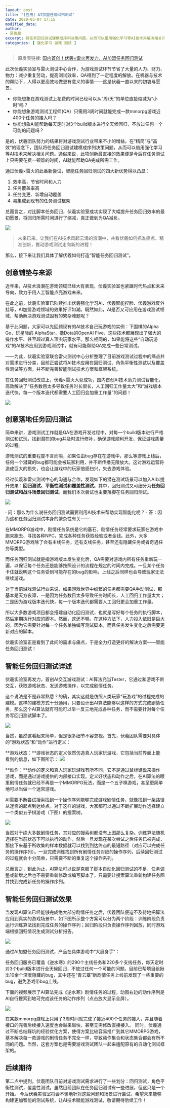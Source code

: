 ```yaml
---
layout: post
title: "[应用] AI加盟任务回归测试"
date: 2020-05-07 17:15
modified_date: 
author:
- 吴悦晨
excerpt: 将任务回归测试建模成序列决策问题，从而可以借用强化学习等AI技术来解决相关问题。通俗来说，此项创新最直接的效果便是今后在任务测试上只需要花费一顿饭的时间，AI就能帮助QA完成所需工作。
categories: [ 强化学习 游戏 测试 ]
---
```

> 原发表链接: [国内首创！伏羲×雷火再发力，AI加盟任务回归测试](https://mp.weixin.qq.com/s?__biz=MzU2Nzg0NTk0NQ==&mid=2247484353&idx=1&sn=55154e7b421cb9bc5738d7fe32467c3b&chksm=fc97b697cbe03f8154d067e2f3bc68acccc7b5a50c364fb5a3d794ae27ed680e9592ea873cca&mpshare=1&scene=1&srcid=&sharer_sharetime=1588838734804&sharer_shareid=f752ff4088eeb00d57b4e0570234242f&exportkey=AcGauqMLljws05EuVq8VxVE%3D&pass_ticket=TunhTLbKVnTHXSAkQb9EqPSYV292JigcXlwnwsSO%2FtNyzzpOrphDSordJgqAf0iW#rd)

此次伏羲实验室与雷火测试中心合作，为游戏测试环节节省了大量的人力、财力、物力：减少重复劳动，提高测试效率，QA得到了一定程度的解放。在机器与技术的帮助下，人得以更高效地做更有意义的事情——这是伏羲一直以来的初衷与愿景。

* 你能想象在游戏测试上花费的时间已经可以从“周/天”的单位直接缩减为“小时”吗？
* 你能想象游戏测试工程师(QA）只需用3周时间就能完成一款mmorpg游戏近400个任务的接入吗？
* 你能想象AI能帮助每天定时对3个build版本进行全天候回归，不放过任何一个可能的问题吗？

是的，伏羲团队努力的结果将对游戏测试行业带来不小的增益。在“精简”与“高效”的理念下，团队将任务回归测试建模成序列决策问题，从而可以借用强化学习等AI技术来解决相关问题。通俗来说，此项创新最直接的效果便是今后在任务测试上只需要花费一顿饭的时间，AI就能帮助QA完成所需工作。

通过伏羲×雷火的此番新尝试，智能任务回归测试的四大新优势得以凸显：
1. 效率高，节省时间和人力
2. 任务覆盖率高
3. 任务变更、新增自动覆盖
4. 易集成到现有的任务测试框架

总而言之，对比脚本任务回归，伏羲实验室成功实现了大幅提升任务回归效率的最初愿景，将回归所需时间进行了缩减，真正做到为QA减负。
 
![](/assets/images/blog/20200507/rl_adv.png)

> 未来已来。让我们在AI技术风起云涌的浪潮中，共看伏羲如何抓准痛点、精准创新，推动游戏测试走向新的进程！
 
那么，接下来让我们具体了解伏羲如何打造“智能任务回归测试”。

## 创意铺垫与来源

近年来，AI技术浪潮在游戏领域已经大有表现，伏羲实验室也紧跟时代热点和未来导向，致力于用人工智能点亮游戏未来。

在此之前，伏羲实验室已陆续推出伏羲强化学习AI、伏羲智能捏脸、伏羲游戏反外挂等，AI加盟游戏领域的效果好评如潮。既然如此，AI是否又可应用在游戏测试领域，帮助解决游戏测试固有的繁杂难题呢？

基于此问题，大家可以先回顾现有的AI技术自己玩游戏的实例：下围棋的Alpha  Go、玩星际的 AlphaStar、撸Dota的OpenAI  Five，这些技术都展现出了强大的操作水平、甚至超过真人顶尖玩家水平。那么相同的，如果能将这些“自动玩游戏”的AI技术应用到游戏测试中，就有可能帮助QA完成一些日常测试。

——为此，伏羲实验室联合雷火测试中心分析整理了目前游戏测试过程中的痛点并对需求进行分类，目前正尝试将AI技术应用在回归测试、角色平衡性测试以及覆盖性测试等方面，并不断完善智能测试技术方案和框架系统。

在任务回归测试改进上，伏羲×雷火大获成功，国内首创AI技术助力测试智能化，高效解决了“任务数目太多导致任务时长很长，人工回归工作量太大”和“游戏版本迭代快，每一个版本迭代都需要人工回归会加重工作量”的问题！

![](/assets/images/blog/20200507/tough_life.png)

## 创意落地任务回归测试
 
简单来讲，游戏测试工作就是QA在游戏开发过程中，对每一个build版本进行严格测试和试玩，找到潜在的bug并及时进行修补，确保游戏顺利开发、保证游戏质量的过程。

游戏测试的重要程度不言而喻，如果任由bug存在在游戏中，那么等游戏上线后，任何一个潜藏的bug都可能会被玩家利用，并不断传播无限放大。这对游戏运营将造成巨大的损失，也会让游戏中的玩家倍感扫兴，失去游戏体验。

经过伏羲和雷火测试中心的沟通与合作，发现如下的潜在测试场景可以加入AI以提升效果：**回归测试、平衡性测试和覆盖性测试**。其中，回归测试又可细分为**任务回归测试和战斗场景回归测试**。而我们本次尝试也主要落脚在任务回归测试。

![](/assets/images/blog/20200507/rl_apply.png)

· 问：那么为什么说任务回归测试需要利用AI技术来帮助实现智能化呢？
· 答：因为这和任务回归测试本身的繁杂性有关——
 
在MMORPG游戏中，剧情任务系统是它的基石。剧情任务经常要求玩家在游戏中跑来跑去、寻找各种NPC，完成各种任务获取经验或者金钱。此外，大多MMORPG游戏除了会有主线任务，还有支线任务，甚至还有隐藏任务或者奇遇任务等类型。

而任务回归测试就是指游戏版本发生变化后，QA需要对游戏内所有任务重新玩一遍，以保证每个任务还是能够按照设计的流程在规定的时间内完成。一旦某个任务卡住就说明这个任务受到可能存在的bug的影响，上线之后同样也会导致玩家无法继续游戏。
 
对于当前游戏测试行业来说，如果游戏世界中纷繁的任务都需要QA手动测试，那基本是天方夜谭，一是因为任务数目太多导致任务时间长，人工回归工作量太大；二是因为游戏版本迭代快，每一个版本迭代都需要人工回归更会加重工作量。
 
所以大多数游戏项目都会搭建自动化回归测试，也就是写好每个任务的执行脚本，然后定期执行对应的脚本。然而，这还不够。在这种方法下，人力投入依旧是巨大的，因为它需要针对每一个任务单独编写测试脚本，而且任务发生变化之后需要更新对应的脚本。
 
伏羲实验室正是看到了此间的需求与痛点，于是全力打造更好的解决方案——智能任务回归测试！
 
## 智能任务回归测试详述

伏羲实验室再发力，首创AI交互游戏测试：AI算法充当Tester，它通过和游戏不断交互，获取游戏状态、发送游戏操作，以完成剧情任务。
 
这个说法是不是非常熟悉？的确，其实这就是仿照人类玩家“玩游戏”的过程完成的建模。这样的建模方式十分通用，只要设计出AI算法能够以这样的方式完成剧情任务，那么这个AI算法就有可能可以举一反三地完成各种任务，而不需要针对每个任务写回归测试脚本了。

![](/assets/images/blog/20200507/model_rl.png)

当然，虽然这看起来简单，但是很多细节不容忽视。首先，伏羲团队需要对具体的“游戏状态”和“动作”进行定义：

**游戏状态：**游戏状态的定义依然仿造真人玩家玩游戏，它包括当前界面上能看到的信息，如下图所示：
![](/assets/images/blog/20200507/nsh.png)

**动作：**动作的定义和真人玩家玩游戏有所不同，它不是通过鼠标键盘来操作游戏，而是通过游戏提供的内部接口实现。定义好状态和动作之后，在AI算法的眼里剧情任务就已经不再是一个MMORPG玩法，而是一个五子棋游戏，甚至更简单地可以当做一个迷宫游戏。 

AI需要不断尝试搜索找到一个操作序列能够完成游戏剧情任务，就像找到一条路径从迷宫的起点到达终点。对于这样的游戏，大家都可以通过不断扩展动作选择建立一个类似五子棋游戏（下图）的搜索树。

![](/assets/images/blog/20200507/mcts.png)

当然对于绝大多数剧情任务，其对应的搜索树都没有上图那么复杂。训练算法随机选择在当前状态下可以执行的动作，然后一旦发现在某次尝试之后任务已被完成，那接下来基于所收集的样本数据就可以找到到达终点的最短路径（对应可以完成任务的操作序列）。一旦完成训练找到所有剧情任务对应的操作序列，后续回归测试的过程就会十分简单，只需要不断的重复这个操作系列。
 
总而言之，到此为止，AI算法可以说是克服了脚本自动化回归测试的不足，任务调整或新增之后也不需要重新修改或编写脚本了，只需要让搜索算法重新构建任务图并找到完成新任务的操作序列。
 
## 智能任务回归测试效果

当发现AI算法已经能够完成绝大部分剧情任务之后，伏羲团队便迫不及待地把算法应用到真实的游戏场景中，如下图所示整个方案可以分为两个阶段：训练阶段负责运行训练算法找到完成任务的操作序列；回归阶段只负责操作序列回放，同时游戏端根据回归情况生成测试分析报告。

![](/assets/images/blog/20200507/train_regress.png)

通过AI加盟任务回归测试，产品在具体游戏中“大展身手”：

任务回归服务已覆盖《逆水寒》的290个主线任务和220多个支线任务，每天定时对3个build版本进行全天候回归，不放过任何一个可能的问题。目前已帮项目组揪出10余个深度隐藏的bug，其中还在“青云寨”新剧情任务上线前发现了一些重要的bug，避免游戏带bug上线。

下面的视频展示了AI算法完成《逆水寒》剧情任务的过程，动图右边的动作序列是AI自行搜索到地可完成该任务的动作序列（点击放大显示全屏）。
 
![](/assets/images/blog/20200507/demo.gif)

在某款mmorpg游戏上只用了3周时间就完成了接近400个任务的接入，并且随着接口的完善后续接入速度也会越来越快，甚至无需修改直接接入。
同时，伏羲通过不断总结踩坑的经验优化方案，使得方案比较容易推广到其它MMORPG游戏，基本解决每一款游戏的剧情任务不完全一样，导致动作集合和状态集合都会有所不同的问题。当然，这套方案也是需要游戏测试团队一起来适配原有的自动化测试框架的。
 
## 后续期待
第二点中提到，伏羲团队目前对游戏测试需求进行了一些划分：回归测试，角色平衡性测试，覆盖性测试。虽然目前团队在任务回归测试有一些进展，但这只是一个开始。
今后伏羲实验室将会不懈地针对这些问题和场景进行尝试，希望未来能够构建更加智能的测试系统，让AI技术赋能游戏测试，敬请期待后续工作！
